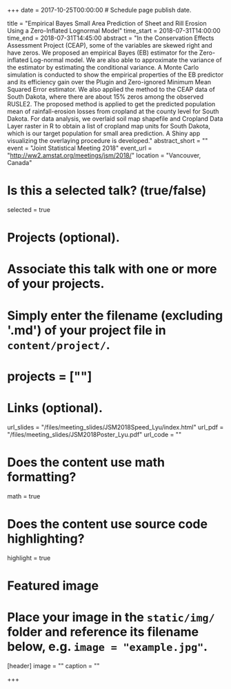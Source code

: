 +++
date = 2017-10-25T00:00:00  # Schedule page publish date.

title = "Empirical Bayes Small Area Prediction of Sheet and Rill Erosion Using a Zero-Inflated Lognormal Model"
time_start = 2018-07-31T14:00:00
time_end = 2018-07-31T14:45:00
abstract = "In the Conservation Effects Assessment Project (CEAP), some of the variables are skewed right and have zeros. We proposed an empirical Bayes (EB) estimator for the Zero-inflated Log-normal model. We are also able to approximate the variance of the estimator by estimating the conditional variance. A Monte Carlo simulation is conducted to show the empirical properties of the EB predictor and its efficiency gain over the Plugin and Zero-ignored Minimum Mean Squared Error estimator. We also applied the method to the CEAP data of South Dakota, where there are about 15% zeros among the observed RUSLE2. The proposed method is applied to get the predicted population mean of rainfall-erosion losses from cropland at the county level for South Dakota. For data analysis, we overlaid soil map shapefile and Cropland Data Layer raster in R to obtain a list of cropland map units for South Dakota, which is our target population for small area prediction. A Shiny app visualizing the overlaying procedure is developed."
abstract_short = ""
event = "Joint Statistical Meeting 2018"
event_url = "http://ww2.amstat.org/meetings/jsm/2018/"
location = "Vancouver, Canada"

# Is this a selected talk? (true/false)
selected = true

# Projects (optional).
#   Associate this talk with one or more of your projects.
#   Simply enter the filename (excluding '.md') of your project file in `content/project/`.
# projects = [""]

# Links (optional).
url_slides = "/files/meeting_slides/JSM2018Speed_Lyu/index.html"
url_pdf = "/files/meeting_slides/JSM2018Poster_Lyu.pdf"
url_code = ""

# Does the content use math formatting?
math = true

# Does the content use source code highlighting?
highlight = true

# Featured image
# Place your image in the `static/img/` folder and reference its filename below, e.g. `image = "example.jpg"`.
[header]
image = ""
caption = ""

+++

